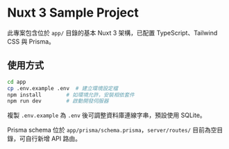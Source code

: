 # Nuxt 3 Sample Project

此專案包含位於 `app/` 目錄的基本 Nuxt 3 架構，已配置 TypeScript、Tailwind CSS 與 Prisma。

## 使用方式

```bash
cd app
cp .env.example .env  # 建立環境設定檔
npm install        # 如環境允許，安裝相依套件
npm run dev        # 啟動開發伺服器
```

複製 `.env.example` 為 `.env` 後可調整資料庫連線字串，預設使用 SQLite。

Prisma schema 位於 `app/prisma/schema.prisma`，`server/routes/` 目前為空目錄，可自行新增 API 路由。
